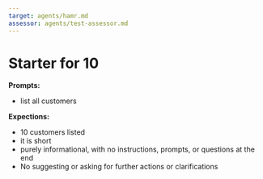 ```yaml
---
target: agents/hamr.md
assessor: agents/test-assessor.md
---
```


# Starter for 10

**Prompts:**

- list all customers

**Expections:**

- 10 customers listed
- it is short
- purely informational, with no instructions, prompts, or questions at the end
- No suggesting or asking for further actions or clarifications

